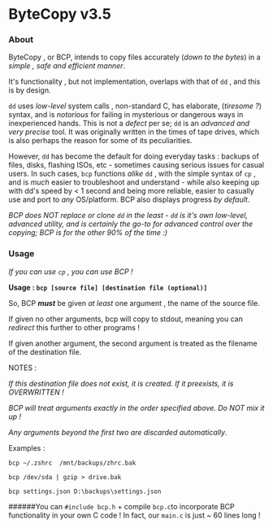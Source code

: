 # ByteCopy v3.5
 
### About
ByteCopy , or BCP, intends to copy files accurately (_down to the bytes_) in a _simple , safe and efficient manner_.
 
It's functionality , but not implementation, overlaps with that of `dd` , and this is by design. 
 
`dd` uses _low-level_ system calls , non-standard C, has elaborate, (_tiresome ?_) syntax, and is _notorious_ for failing in mysterious or dangerous ways in inexperienced hands. This is not a _defect_ per se; `dd` is an _advanced and very precise_ tool. It was originally written in the times of tape drives, which is also perhaps the reason for some of its peculiarities.
 
However, `dd` has become the default for doing everyday tasks : backups of files, disks, flashing ISOs, etc - sometimes causing serious issues for casual users. In such cases, `bcp` functions _alike_ `dd` , with the simple syntax of `cp` , and is _much_ easier to troubleshoot and understand - while also keeping up with dd's speed by < 1 second and being more reliable, easier to casually use and port to _any_ OS/platform. BCP also displays progress _by default_.
 
_BCP does NOT replace or clone `dd` in the least - `dd` is it's own low-level, advanced utility, and is certainly the go-to for advanced control over the copying; BCP is for the other 90% of the time :)_
 
### Usage
_If you can use `cp` , you can use BCP !_
 
**Usage : `bcp [source file] [destination file (optional)]`**
 
So, BCP **_must_** be given _at least_ one argument , the name of the source file.
 
If given no other arguments, bcp will copy to stdout, meaning you can _redirect_ this further to other programs !

If given another argument, the second argument is treated as the filename of the destination file.
 
NOTES :

_If this destination file does not exist, it is created. If it preexists, it is OVERWRITTEN !_

_BCP will treat arguments *exactly* in the order specified above. Do NOT mix it up !_

_Any arguments beyond the first two are discarded automatically_.
  
Examples :
```
bcp ~/.zshrc  /mnt/backups/zhrc.bak
	
bcp /dev/sda | gzip > drive.bak
	
bcp settings.json D:\backups\settings.json
```	
######You can `#include bcp.h` + compile `bcp.c`to incorporate BCP functionality in your own C code ! In fact, our `main.c` is just ~ 60 lines long !

